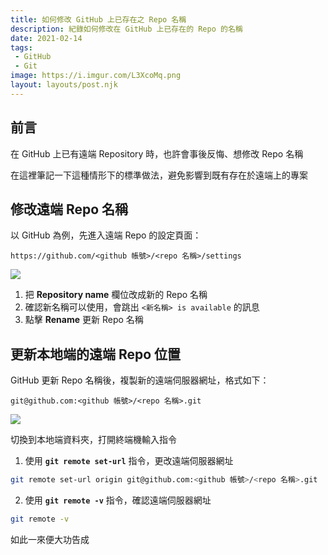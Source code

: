 ```yaml
---
title: 如何修改 GitHub 上已存在之 Repo 名稱
description: 紀錄如何修改在 GitHub 上已存在的 Repo 的名稱
date: 2021-02-14
tags: 
 - GitHub
 - Git
image: https://i.imgur.com/L3XcoMq.png
layout: layouts/post.njk
---
```


## 前言

在 GitHub 上已有遠端 Repository 時，也許會事後反悔、想修改 Repo 名稱

在這裡筆記一下這種情形下的標準做法，避免影響到既有存在於遠端上的專案

## 修改遠端 Repo 名稱

以 GitHub 為例，先進入遠端 Repo 的設定頁面：

```plain
https://github.com/<github 帳號>/<repo 名稱>/settings
```

![](https://i.imgur.com/lwnPIZC.png)

1. 把 **Repository name** 欄位改成新的 Repo 名稱
2. 確認新名稱可以使用，會跳出 `<新名稱> is available` 的訊息
3. 點擊 **Rename** 更新 Repo 名稱

## 更新本地端的遠端 Repo 位置

GitHub 更新 Repo 名稱後，複製新的遠端伺服器網址，格式如下：

```plain
git@github.com:<github 帳號>/<repo 名稱>.git
```

![](https://i.imgur.com/3GvHuQr.gif)

切換到本地端資料夾，打開終端機輸入指令

1. 使用 **`git remote set-url`** 指令，更改遠端伺服器網址

```bash
git remote set-url origin git@github.com:<github 帳號>/<repo 名稱>.git
```

2. 使用 **`git remote -v`** 指令，確認遠端伺服器網址

```bash
git remote -v
```

如此一來便大功告成

